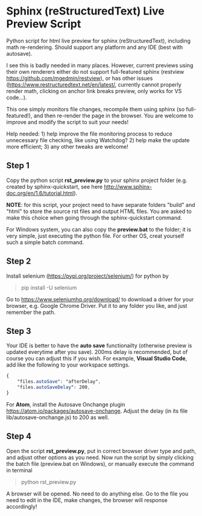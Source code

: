 # Sphinx (reStructuredText) Live Preview Script
Python script for html live preview for sphinx (reStructuredText), including math re-rendering. Should support any platform and any IDE (best with autosave).

I see this is badly needed in many places. However, current previews using their own renderers either do not support full-featured sphinx (restview https://github.com/mgedmin/restview), or has other issues (https://www.restructuredtext.net/en/latest/, currently cannot properly render math, clicking on anchor link breaks preview, only works for VS code...).

This one simply monitors file changes, recompile them using sphinx (so full-featured!), and then re-render the page in the browser. You are welcome to improve and modify the script to suit your needs!

Help needed: 1) help improve the file monitoring process to reduce unnecessary file checking, like using Watchdog? 2) help make the update more efficient; 3) any other tweaks are welcome!

## Step 1

Copy the python script **rst_preview.py** to your sphinx project folder (e.g. created by sphinx-quickstart, see here http://www.sphinx-doc.org/en/1.6/tutorial.html).

**NOTE**: for this script, your project need to have separate folders "build" and "html" to store the source rst files and output HTML files. You are asked to make this choice when going through the sphinx-quickstart command.

For Windows system, you can also copy the **preview.bat** to the folder; it is very simple, just executing the python file. For orther OS, creat yourself such a simple batch command.

## Step 2

Install selenium (https://pypi.org/project/selenium/) for python by

>pip install -U selenium

Go to https://www.seleniumhq.org/download/ to download a driver for your browser, e.g. Google Chrome Driver. Put it to any folder you like, and just remember the path.

## Step 3

Your IDE is better to have the **auto save** functionailty (otherwise preview is updated everytime after you save). 200ms delay is recommended, but of course you can adjust this if you wish. For example, **Visual Studio Code**, add like the following to your workspace settings.

```css
{
    "files.autoSave": "afterDelay",
    "files.autoSaveDelay": 200,
}
```

For **Atom**, install the Autosave Onchange plugin https://atom.io/packages/autosave-onchange. Adjust the delay (in its file lib/autosave-onchange.js) to 200 as well.

## Step 4

Open the script **rst_preview.py**, put in correct browser driver type and path, and adjust other options as you need. Now run the script by simply clicking the batch file (preview.bat on Windows), or manually execute the command in terminal

>python rst_preview.py

A browser will be opened. No need to do anything else. Go to the file you need to edit in the IDE, make changes, the browser will response accordingly!



